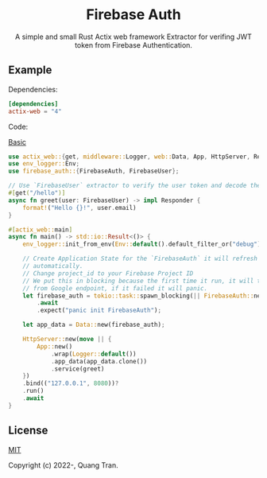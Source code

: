 <div align="center">
  <h1>Firebase Auth</h1>
  <p>A simple and small Rust Actix web framework Extractor for verifing JWT token from Firebase Authentication.</p>
</div>

## Example

Dependencies:
```toml
[dependencies]
actix-web = "4"
```

Code:

[Basic](https://github.com/trchopan/firebase-auth/tree/main/examples/basic.rs)

```rust
use actix_web::{get, middleware::Logger, web::Data, App, HttpServer, Responder};
use env_logger::Env;
use firebase_auth::{FirebaseAuth, FirebaseUser};

// Use `FirebaseUser` extractor to verify the user token and decode the claims
#[get("/hello")]
async fn greet(user: FirebaseUser) -> impl Responder {
    format!("Hello {}!", user.email)
}

#[actix_web::main]
async fn main() -> std::io::Result<()> {
    env_logger::init_from_env(Env::default().default_filter_or("debug"));

    // Create Application State for the `FirebaseAuth` it will refresh the public keys
    // automatically.
    // Change project_id to your Firebase Project ID
    // We put this in blocking because the first time it run, it will try to get the public keys
    // from Google endpoint, if it failed it will panic.
    let firebase_auth = tokio::task::spawn_blocking(|| FirebaseAuth::new("my-project-id"))
        .await
        .expect("panic init FirebaseAuth");

    let app_data = Data::new(firebase_auth);

    HttpServer::new(move || {
        App::new()
            .wrap(Logger::default())
            .app_data(app_data.clone())
            .service(greet)
    })
    .bind(("127.0.0.1", 8080))?
    .run()
    .await
}
```

## License

[MIT](https://opensource.org/licenses/MIT)

Copyright (c) 2022-, Quang Tran.
